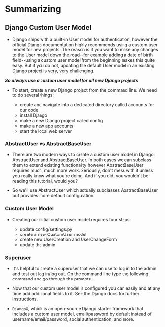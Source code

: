 # Summarizing
## Django Custom User Model
* Django ships with a built-in User model for authentication, however the official Django documentation highly recommends using a custom user model 
for new projects. The reason is if you want to make any changes to the User model down the road--for example adding a date of birth field--using a custom
user model from the beginning makes this quite easy. But if you do not, updating the default User model in an existing Django project is very, very challenging.

***So always use a custom user model for all new Django projects***

* To start, create a new Django project from the command line. We need to do several things:

  * create and navigate into a dedicated directory called accounts for our code
  * install Django
  * make a new Django project called config
  * make a new app accounts
  * start the local web server


### AbstractUser vs AbstractBaseUser
* There are two modern ways to create a custom user model in Django: AbstractUser and AbstractBaseUser. In both cases we can subclass them to extend existing functionality
however AbstractBaseUser requires much, much more work. Seriously, don't mess with it unless you really know what you're doing. And if you did, you wouldn't be reading 
this tutorial, would you?

* So we'll use AbstractUser which actually subclasses AbstractBaseUser but provides more default configuration.


### Custom User Model
* Creating our initial custom user model requires four steps:

  * update config/settings.py
  * create a new CustomUser model
  * create new UserCreation and UserChangeForm
  * update the admin


### Superuser
* It's helpful to create a superuser that we can use to log in to the admin and test out log in/log out. On the command line type the following command 
and go through the prompts.




* Now that our custom user model is configured you can easily and at any time add additional fields to it. See the Django docs for further instructions.

*  `DjangoX`, which is an open-source Django starter framework that includes a custom user model, email/password by default instead of username/email/password,
social authentication, and more.